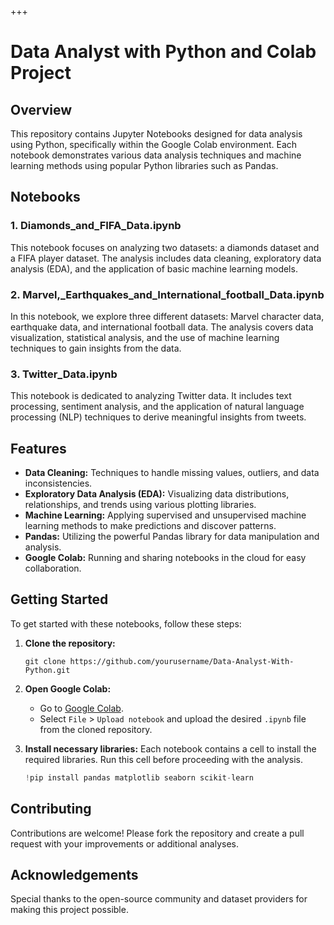+++
# Data Analyst with Python and Colab Project

## Overview

This repository contains Jupyter Notebooks designed for data analysis using Python, specifically within the Google Colab environment. Each notebook demonstrates various data analysis techniques and machine learning methods using popular Python libraries such as Pandas.

## Notebooks

### 1. Diamonds_and_FIFA_Data.ipynb
This notebook focuses on analyzing two datasets: a diamonds dataset and a FIFA player dataset. The analysis includes data cleaning, exploratory data analysis (EDA), and the application of basic machine learning models.

### 2. Marvel,_Earthquakes_and_International_football_Data.ipynb
In this notebook, we explore three different datasets: Marvel character data, earthquake data, and international football data. The analysis covers data visualization, statistical analysis, and the use of machine learning techniques to gain insights from the data.

### 3. Twitter_Data.ipynb
This notebook is dedicated to analyzing Twitter data. It includes text processing, sentiment analysis, and the application of natural language processing (NLP) techniques to derive meaningful insights from tweets.

## Features

- **Data Cleaning:** Techniques to handle missing values, outliers, and data inconsistencies.
- **Exploratory Data Analysis (EDA):** Visualizing data distributions, relationships, and trends using various plotting libraries.
- **Machine Learning:** Applying supervised and unsupervised machine learning methods to make predictions and discover patterns.
- **Pandas:** Utilizing the powerful Pandas library for data manipulation and analysis.
- **Google Colab:** Running and sharing notebooks in the cloud for easy collaboration.

## Getting Started

To get started with these notebooks, follow these steps:

1. **Clone the repository:**
    ```
    git clone https://github.com/yourusername/Data-Analyst-With-Python.git
    ```
2. **Open Google Colab:**
    - Go to [Google Colab](https://colab.research.google.com/).
    - Select `File` > `Upload notebook` and upload the desired `.ipynb` file from the cloned repository.

3. **Install necessary libraries:**
    Each notebook contains a cell to install the required libraries. Run this cell before proceeding with the analysis.
    ```python
    !pip install pandas matplotlib seaborn scikit-learn
    ```

## Contributing

Contributions are welcome! Please fork the repository and create a pull request with your improvements or additional analyses.

## Acknowledgements

Special thanks to the open-source community and dataset providers for making this project possible.
